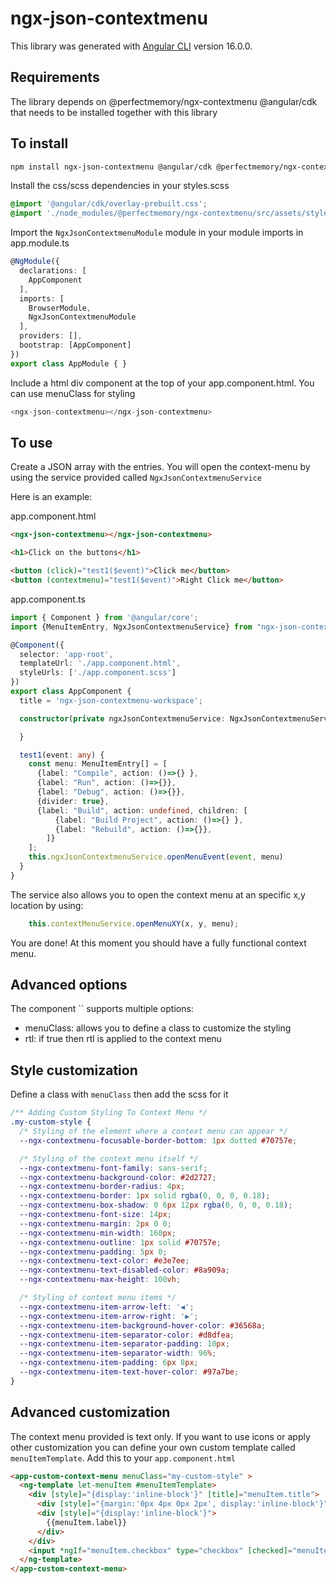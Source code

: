 # ngx-json-contextmenu

This library was generated with [Angular CLI](https://github.com/angular/angular-cli) version 16.0.0.

## Requirements
The library depends on @perfectmemory/ngx-contextmenu @angular/cdk that needs to be installed together with this library

## To install
```bash
npm install ngx-json-contextmenu @angular/cdk @perfectmemory/ngx-contextmenu @angular/cdk
```

Install the css/scss dependencies in your styles.scss
```scss
@import '@angular/cdk/overlay-prebuilt.css';
@import './node_modules/@perfectmemory/ngx-contextmenu/src/assets/stylesheets/base.scss';
```

Import the `NgxJsonContextmenuModule` module in your module imports in app.module.ts
```ts
@NgModule({
  declarations: [
    AppComponent
  ],
  imports: [
    BrowserModule,
    NgxJsonContextmenuModule
  ],
  providers: [],
  bootstrap: [AppComponent]
})
export class AppModule { }
```
Include a html div component at the top of your app.component.html.  You can use menuClass for styling
```ts
<ngx-json-contextmenu></ngx-json-contextmenu>
```

## To use
Create a JSON array with the entries. You will open the context-menu by using the service provided called `NgxJsonContextmenuService`

Here is an example: 

app.component.html
```html
<ngx-json-contextmenu></ngx-json-contextmenu>

<h1>Click on the buttons</h1>

<button (click)="test1($event)">Click me</button>
<button (contextmenu)="test1($event)">Right Click me</button>

```
app.component.ts
```ts
import { Component } from '@angular/core';
import {MenuItemEntry, NgxJsonContextmenuService} from "ngx-json-contextmenu";

@Component({
  selector: 'app-root',
  templateUrl: './app.component.html',
  styleUrls: ['./app.component.scss']
})
export class AppComponent {
  title = 'ngx-json-contextmenu-workspace';

  constructor(private ngxJsonContextmenuService: NgxJsonContextmenuService) {

  }

  test1(event: any) {
    const menu: MenuItemEntry[] = [
      {label: "Compile", action: ()=>{} },
      {label: "Run", action: ()=>{}},
      {label: "Debug", action: ()=>{}},
      {divider: true},
      {label: "Build", action: undefined, children: [
          {label: "Build Project", action: ()=>{} },
          {label: "Rebuild", action: ()=>{}},
        ]}
    ];
    this.ngxJsonContextmenuService.openMenuEvent(event, menu)
  }
}
```
The service also allows you to open the context menu at an specific x,y location by using:
```ts
    this.contextMenuService.openMenuXY(x, y, menu);
```

You are done!  At this moment you should have a fully functional context menu.

## Advanced options
The component `` supports multiple options:
 * menuClass: allows you to define a class to customize the styling
 * rtl: if true then rtl is applied to the context menu

## Style customization
Define a class with `menuClass` then add the scss for it 
```scss
/** Adding Custom Styling To Context Menu */
.my-custom-style {
  /* Styling of the element where a context menu can appear */
  --ngx-contextmenu-focusable-border-bottom: 1px dotted #70757e;

  /* Styling of the context menu itself */
  --ngx-contextmenu-font-family: sans-serif;
  --ngx-contextmenu-background-color: #2d2727;
  --ngx-contextmenu-border-radius: 4px;
  --ngx-contextmenu-border: 1px solid rgba(0, 0, 0, 0.18);
  --ngx-contextmenu-box-shadow: 0 6px 12px rgba(0, 0, 0, 0.18);
  --ngx-contextmenu-font-size: 14px;
  --ngx-contextmenu-margin: 2px 0 0;
  --ngx-contextmenu-min-width: 160px;
  --ngx-contextmenu-outline: 1px solid #70757e;
  --ngx-contextmenu-padding: 5px 0;
  --ngx-contextmenu-text-color: #e3e7ee;
  --ngx-contextmenu-text-disabled-color: #8a909a;
  --ngx-contextmenu-max-height: 100vh;

  /* Styling of context menu items */
  --ngx-contextmenu-item-arrow-left: '◀';
  --ngx-contextmenu-item-arrow-right: '▶';
  --ngx-contextmenu-item-background-hover-color: #36568a;
  --ngx-contextmenu-item-separator-color: #d8dfea;
  --ngx-contextmenu-item-separator-padding: 10px;
  --ngx-contextmenu-item-separator-width: 96%;
  --ngx-contextmenu-item-padding: 6px 8px;
  --ngx-contextmenu-item-text-hover-color: #97a7be;
}
```

## Advanced customization
The context menu provided is text only. If you want to use icons or apply other customization you can define your own custom template called `menuItemTemplate`.
Add this to your `app.component.html` 
```html
<app-custom-context-menu menuClass="my-custom-style" >
  <ng-template let-menuItem #menuItemTemplate>
    <div [style]="{display:'inline-block'}" [title]="menuItem.title">
      <div [style]="{margin:'0px 4px 0px 2px', display:'inline-block'}">😊</div>
      <div [style]="{display:'inline-block'}">
        {{menuItem.label}}
      </div>
    </div>
    <input *ngIf="menuItem.checkbox" type="checkbox" [checked]="menuItem.checkbox.value" (checked)="menuItem.action && menuItem.action()" [disabled]="menuItem.disabled">
  </ng-template>
</app-custom-context-menu>
```

